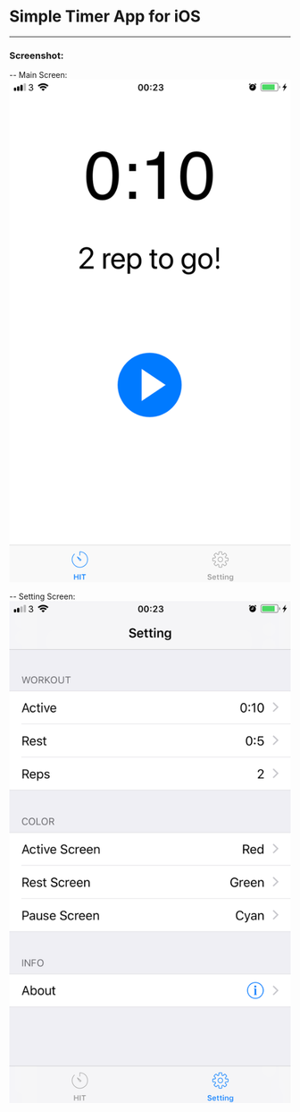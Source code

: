 # Simple Timer App for iOS
---

### Screenshot:  
-- Main Screen:  
![MainScreen](demo/main.PNG)

-- Setting Screen:  
![MainScreen](demo/setting.PNG)
